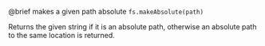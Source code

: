 

@brief makes a given path absolute
`fs.makeAbsolute(path)`

Returns the given string if it is an absolute path, otherwise an
absolute path to the same location is returned.

